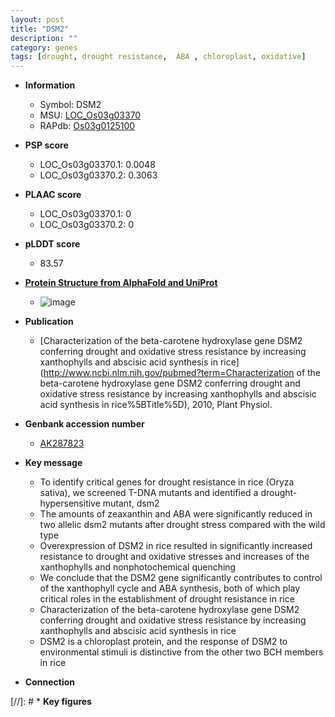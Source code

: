 ```yaml
---
layout: post
title: "DSM2"
description: ""
category: genes
tags: [drought, drought resistance,  ABA , chloroplast, oxidative]
---
```


* **Information**  
    + Symbol: DSM2  
    + MSU: [LOC_Os03g03370](http://rice.plantbiology.msu.edu/cgi-bin/ORF_infopage.cgi?orf=LOC_Os03g03370)  
    + RAPdb: [Os03g0125100](http://rapdb.dna.affrc.go.jp/viewer/gbrowse_details/irgsp1?name=Os03g0125100)  

* **PSP score**  
    + LOC_Os03g03370.1: 0.0048 
    + LOC_Os03g03370.2: 0.3063 

* **PLAAC score**  
    + LOC_Os03g03370.1: 0 
    + LOC_Os03g03370.2: 0 

* **pLDDT score**
    + 83.57

* **[Protein Structure from AlphaFold and UniProt](https://www.uniprot.org/uniprotkb/Q10SE7/entry#structure)**
    + ![image](https://ricepsp.github.io/images/Q1/AF-Q10SE7-F1.png)

* **Publication**  
    + [Characterization of the beta-carotene hydroxylase gene DSM2 conferring drought and oxidative stress resistance by increasing xanthophylls and abscisic acid synthesis in rice](http://www.ncbi.nlm.nih.gov/pubmed?term=Characterization of the beta-carotene hydroxylase gene DSM2 conferring drought and oxidative stress resistance by increasing xanthophylls and abscisic acid synthesis in rice%5BTitle%5D), 2010, Plant Physiol.

* **Genbank accession number**  
    + [AK287823](http://www.ncbi.nlm.nih.gov/nuccore/AK287823)

* **Key message**  
    + To identify critical genes for drought resistance in rice (Oryza sativa), we screened T-DNA mutants and identified a drought-hypersensitive mutant, dsm2
    + The amounts of zeaxanthin and ABA were significantly reduced in two allelic dsm2 mutants after drought stress compared with the wild type
    + Overexpression of DSM2 in rice resulted in significantly increased resistance to drought and oxidative stresses and increases of the xanthophylls and nonphotochemical quenching
    + We conclude that the DSM2 gene significantly contributes to control of the xanthophyll cycle and ABA synthesis, both of which play critical roles in the establishment of drought resistance in rice
    + Characterization of the beta-carotene hydroxylase gene DSM2 conferring drought and oxidative stress resistance by increasing xanthophylls and abscisic acid synthesis in rice
    + DSM2 is a chloroplast protein, and the response of DSM2 to environmental stimuli is distinctive from the other two BCH members in rice

* **Connection**  

[//]: # * **Key figures**  


